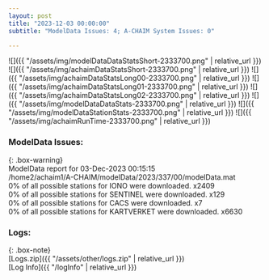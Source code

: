 ```yaml
---
layout: post
title: "2023-12-03 00:00:00"
subtitle: "ModelData Issues: 4; A-CHAIM System Issues: 0"

---
```


![]({{ "/assets/img/modelDataDataStatsShort-2333700.png" | relative_url }})
![]({{ "/assets/img/achaimDataStatsShort-2333700.png" | relative_url }})
![]({{ "/assets/img/achaimDataStatsLong00-2333700.png" | relative_url }})
![]({{ "/assets/img/achaimDataStatsLong01-2333700.png" | relative_url }})
![]({{ "/assets/img/achaimDataStatsLong02-2333700.png" | relative_url }})
![]({{ "/assets/img/modelDataDataStats-2333700.png" | relative_url }})
![]({{ "/assets/img/modelDataStationStats-2333700.png" | relative_url }})
![]({{ "/assets/img/achaimRunTime-2333700.png" | relative_url }})


### ModelData Issues:  
  
{: .box-warning}  
 ModelData report for 03-Dec-2023 00:15:15   
 /home2/achaim1/A-CHAIM/modelData/2023/337/00/modelData.mat   
 0% of all possible stations for IONO were downloaded. x2409   
 0% of all possible stations for SENTINEL were downloaded. x129   
 0% of all possible stations for CACS were downloaded. x7   
 0% of all possible stations for KARTVERKET were downloaded. x6630   
  


### Logs:  
  
{: .box-note}  
[Logs.zip]({{ "/assets/other/logs.zip" | relative_url }})  
[Log Info]({{ "/logInfo" | relative_url }})  
